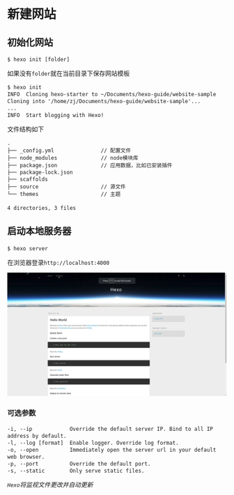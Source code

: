 
# 新建网站

## 初始化网站

    $ hexo init [folder]

如果没有`folder`就在当前目录下保存网站模板

    $ hexo init
    INFO  Cloning hexo-starter to ~/Documents/hexo-guide/website-sample
    Cloning into '/home/zj/Documents/hexo-guide/website-sample'...
    ...
    INFO  Start blogging with Hexo!

文件结构如下

    .
    ├── _config.yml               // 配置文件
    ├── node_modules              // node模块库
    ├── package.json              // 应用数据，比如已安装插件
    ├── package-lock.json
    ├── scaffolds
    ├── source                    // 源文件
    └── themes                    // 主题

    4 directories, 3 files

## 启动本地服务器

    $ hexo server

在浏览器登录`http://localhost:4000`

![](./imgs/hexo-init.png)

### 可选参数

    -i, --ip            Override the default server IP. Bind to all IP address by default.
    -l, --log [format]  Enable logger. Override log format.
    -o, --open          Immediately open the server url in your default web browser.
    -p, --port          Override the default port.
    -s, --static        Only serve static files.

*`Hexo`将监视文件更改并自动更新*